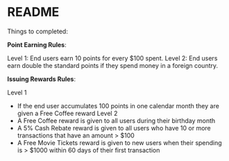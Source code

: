 # README

Things  to completed:

 **Point Earning Rules**:
 
  Level 1:
  End users earn 10 points for every $100 spent.
  Level 2:
  End users earn double the standard points if they spend money in a foreign country.


**Issuing Rewards Rules**:
 
  Level 1
- If the end user accumulates 100 points in one calendar month they are given a Free Coffee
reward
Level 2
- A Free Coffee reward is given to all users during their birthday month
- A 5% Cash Rebate reward is given to all users who have 10 or more transactions that have an
amount > $100
- A Free Movie Tickets reward is given to new users when their spending is > $1000 within 60
days of their first transaction


